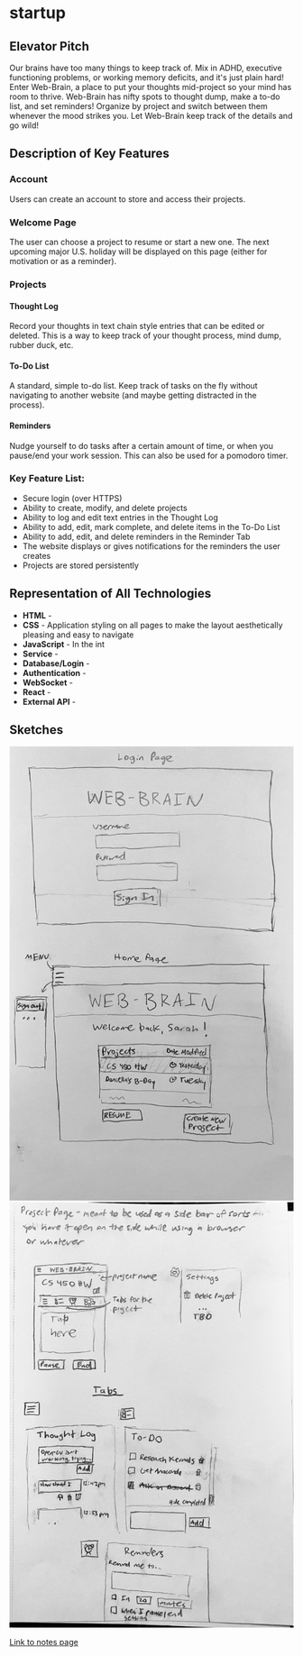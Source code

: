 # startup

## Elevator Pitch
Our brains have too many things to keep track of. Mix in ADHD, executive functioning problems, or working memory deficits, and it's just plain hard! Enter Web-Brain, a place to put your thoughts mid-project so your mind has room to thrive. Web-Brain has nifty spots to thought dump, make a to-do list, and set reminders! Organize by project and switch between them whenever the mood strikes you. Let Web-Brain keep track of the details and go wild!

## Description of Key Features
### Account
Users can create an account to store and access their projects.
### Welcome Page
The user can choose a project to resume or start a new one. The next upcoming major U.S. holiday will be displayed on this page (either for motivation or as a reminder).
### Projects
#### Thought Log
Record your thoughts in text chain style entries that can be edited or deleted. This is a way to keep track of your thought process, mind dump, rubber duck, etc.
#### To-Do List
A standard, simple to-do list. Keep track of tasks on the fly without navigating to another website (and maybe getting distracted in the process).
#### Reminders
Nudge yourself to do tasks after a certain amount of time, or when you pause/end your work session. This can also be used for a pomodoro timer.
### Key Feature List:
- Secure login (over HTTPS)
- Ability to create, modify, and delete projects
- Ability to log and edit text entries in the Thought Log
- Ability to add, edit, mark complete, and delete items in the To-Do List
- Ability to add, edit, and delete reminders in the Reminder Tab
- The website displays or gives notifications for the reminders the user creates
- Projects are stored persistently

## Representation of All Technologies
- **HTML** - 
- **CSS** - Application styling on all pages to make the layout aesthetically pleasing and easy to navigate
- **JavaScript** - In the int
- **Service** -
- **Database/Login** -
- **Authentication** -
- **WebSocket** -
- **React** -
- **External API** - 

## Sketches
![Login and Welcome Pages Sketch](sketch_1.jpg)
![Project Page and Tabs Sketch](sketch_2.jpg)



[Link to notes page](notes.md)
